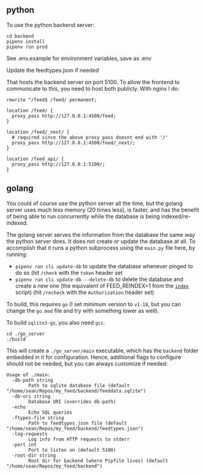 ## python

To use the python backend server:

```
cd backend
pipenv install
pipenv run prod
```

See .env.example for environment variables, save as .env

Update the feedtypes.json if needed

That hosts the backend server on port 5100. To allow the frontend to communicate to this, you need to host both publicly. With nginx I do:

```nginx
rewrite ^/feed$ /feed/ permanent;

location /feed/ {
  proxy_pass http://127.0.0.1:4500/feed;
}

location /feed/_next/ {
  # required since the above proxy pass doesnt end with '/'
  proxy_pass http://127.0.0.1:4500/feed/_next/;
}

location /feed_api/ {
  proxy_pass http://127.0.0.1:5100/;
}
```

## golang

You could of course use the python server all the time, but the golang server uses much less memory (20 times less), is faster, and has the benefit of being able to run concurrently while the database is being indexed/re-indexed.

The golang server serves the information from the database the same way the python server does. It does not create or update the database at all. To accomplish that it runs a python subprocess using the `main.py` file here, by running:

- `pipenv run cli update-db` to update the database whenever pinged to do so (hit `/check` with the `token` header set
- `pipenv run cli update-db --delete-db` to delete the database and create a new one (the equivalent of FEED_REINDEX=1 from the [`index`](../index) script) (hit `/recheck` with the `Authorization` header set)

To build, this requires `go` (I set minimum version to `v1.18`, but you can change the `go.mod` file and try with something lower as well).

To build `sqlite3-go`, you also need `gcc`.

```
cd ./go_server
./build
```

This will create a `./go_server/main` executable, which has the `backend` folder embedded in it for configuration. Hence, additional flags to configure should not be needed, but you can always customize if needed:

```
Usage of ./main:
  -db-path string
    	Path to sqlite database file (default "/home/sean/Repos/my_feed/backend/feeddata.sqlite")
  -db-uri string
    	Database URI (overrides db-path)
  -echo
    	Echo SQL queries
  -ftypes-file string
    	Path to feedtypes.json file (default "/home/sean/Repos/my_feed/backend/feedtypes.json")
  -log-requests
    	Log info from HTTP requests to stderr
  -port int
    	Port to listen on (default 5100)
  -root-dir string
    	Root dir for backend (where Pipfile lives) (default "/home/sean/Repos/my_feed/backend")
```
